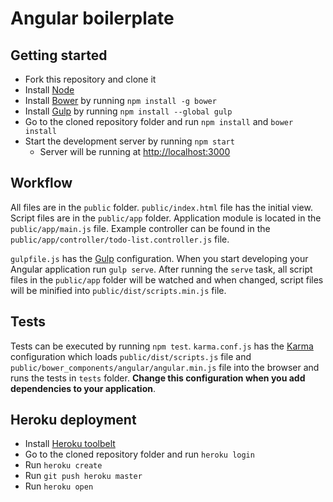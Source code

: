 # Angular boilerplate

## Getting started

* Fork this repository and clone it
* Install [Node](https://nodejs.org/en/)
* Install [Bower](http://bower.io/) by running `npm install -g bower`
* Install [Gulp](http://gulpjs.com/) by running `npm install --global gulp`
* Go to the cloned repository folder and run `npm install` and `bower install`
* Start the development server by running `npm start`
  * Server will be running at [http://localhost:3000](http://localhost:3000)

## Workflow

All files are in the `public` folder. `public/index.html` file has the initial view. Script files are in the `public/app` folder. Application module is located in the `public/app/main.js` file. Example controller can be found in the `public/app/controller/todo-list.controller.js` file.

`gulpfile.js` has the [Gulp](http://gulpjs.com/) configuration. When you start developing your Angular application run `gulp serve`. After running the `serve` task, all script files in the `public/app` folder will be watched and when changed, script files will be minified into `public/dist/scripts.min.js` file.

## Tests

Tests can be executed by running `npm test`. `karma.conf.js` has the [Karma](http://karma-runner.github.io/0.13/index.html) configuration which loads `public/dist/scripts.js` file and `public/bower_components/angular/angular.min.js` file into the browser and runs the tests in `tests` folder. **Change this configuration when you add dependencies to your application**.

## Heroku deployment

* Install [Heroku toolbelt](https://toolbelt.heroku.com/)
* Go to the cloned repository folder and run `heroku login`
* Run `heroku create`
* Run `git push heroku master`
* Run `heroku open`
